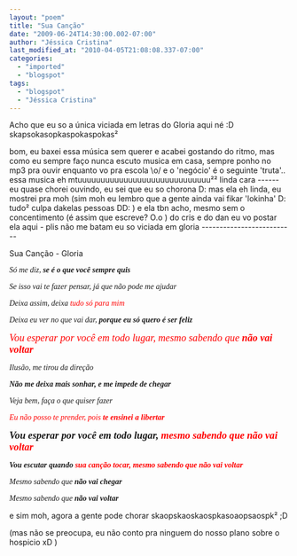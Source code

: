 ```yaml
---
layout: "poem"
title: "Sua Canção"
date: "2009-06-24T14:30:00.002-07:00"
author: "Jéssica Cristina"
last_modified_at: "2010-04-05T21:08:08.337-07:00"
categories:
  - "imported"
  - "blogspot"
tags:
  - "blogspot"
  - "Jéssica Cristina"
---
```


Acho que eu so a única viciada em letras do Gloria aqui né :D skapsokasopkaspokaspokas²

bom, eu baxei essa música sem querer e acabei gostando do ritmo, mas como eu sempre faço nunca escuto musica em casa, sempre ponho no mp3 pra ouvir enquanto vo pra escola \o/    e o 'negócio' é o seguinte 'truta'..  essa musica eh mtuuuuuuuuuuuuuuuuuuuuuuuuuuuuu²² linda cara *------*  eu quase chorei ouvindo, eu sei que eu so chorona D:  mas ela eh linda, eu mostrei pra moh (sim moh eu lembro que a gente ainda vai fikar 'lokinha' D: tudo² culpa dakelas pessoas DD: ) e ela tbn acho, mesmo sem o concentimento (é assim que escreve? O.o ) do cris e do dan eu vo postar ela aqui *-* plis não me batam eu so viciada em gloria *--------------------------*

Sua Canção - Gloria

  <span style="font-family: times new roman; font-style: italic;">Só me diz, <span style="font-weight: bold;">se é o que você sempre quis

<span style="font-family: times new roman; font-style: italic;"> Se isso vai te fazer pensar, já que não pode me ajudar

<span style="font-family: times new roman; font-style: italic;"> Deixa assim, deixa<span style="color: rgb(255, 0, 0);"> tudo só para mim

<span style="font-family: times new roman; font-style: italic;"> Deixa eu ver no que vai dar, <span style="font-weight: bold;">porque eu só quero é ser feliz

<span style="font-family: times new roman; font-style: italic;"> <span style="font-size:130%;"><span style="color: rgb(255, 0, 0);">Vou esperar por você em todo lugar, mesmo sabendo que <span style="font-weight: bold;">não vai voltar

<span style="font-family: times new roman; font-style: italic;"> Ilusão, me tirou da direção

<span style="font-family: times new roman; font-style: italic;"> <span style="font-weight: bold;">Não me deixa mais sonhar, e me impede de chegar

<span style="font-family: times new roman; font-style: italic;"> Veja bem, faça o que quiser fazer

<span style="font-family: times new roman; font-style: italic;"> <span style="color: rgb(255, 0, 0);">Eu não posso te prender, pois <span style="font-weight: bold;">te ensinei a libertar

<span style="font-family: times new roman; font-style: italic;"> <span style="font-size:130%;"><span style="font-weight: bold;">Vou esperar por você em todo lugar, <span style="color: rgb(255, 0, 0);">mesmo sabendo que não vai voltar<span style="font-size:130%;">

<span style="font-family: times new roman; font-style: italic; font-weight: bold;"> Vou escutar quando <span style="color: rgb(255, 0, 0);">sua canção tocar, mesmo sabendo que não vai voltar

<span style="font-size:100%;"><span style="font-family: times new roman; font-style: italic;"> Mesmo sabendo que <span style="font-weight: bold;">não vai chegar<span style="font-size:100%;">

<span style="font-family: times new roman; font-style: italic;"> Mesmo sabendo que <span style="font-weight: bold;">não vai voltar

e sim moh, agora a gente pode chorar skaopskaoskaospkasoaopsaospk²   ;D

(mas não se preocupa, eu não conto pra ninguem do nosso plano sobre o hospicio xD )